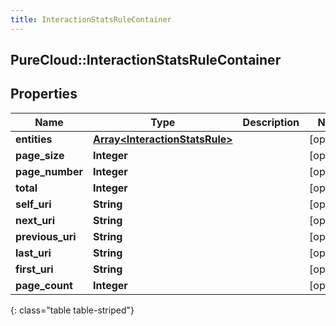 ```yaml
---
title: InteractionStatsRuleContainer
---
```

## PureCloud::InteractionStatsRuleContainer

## Properties

|Name | Type | Description | Notes|
|------------ | ------------- | ------------- | -------------|
| **entities** | [**Array&lt;InteractionStatsRule&gt;**](InteractionStatsRule.html) |  | [optional] |
| **page_size** | **Integer** |  | [optional] |
| **page_number** | **Integer** |  | [optional] |
| **total** | **Integer** |  | [optional] |
| **self_uri** | **String** |  | [optional] |
| **next_uri** | **String** |  | [optional] |
| **previous_uri** | **String** |  | [optional] |
| **last_uri** | **String** |  | [optional] |
| **first_uri** | **String** |  | [optional] |
| **page_count** | **Integer** |  | [optional] |
{: class="table table-striped"}


